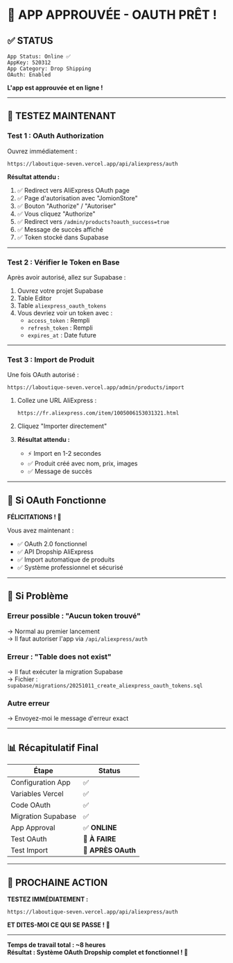 # 🎉 APP APPROUVÉE - OAUTH PRÊT !

## ✅ STATUS

```
App Status: Online ✅
AppKey: 520312
App Category: Drop Shipping
OAuth: Enabled
```

**L'app est approuvée et en ligne !**

---

## 🧪 TESTEZ MAINTENANT

### **Test 1 : OAuth Authorization**

Ouvrez immédiatement :

```
https://laboutique-seven.vercel.app/api/aliexpress/auth
```

**Résultat attendu :**

1. ✅ Redirect vers AliExpress OAuth page
2. ✅ Page d'autorisation avec "JomionStore"
3. ✅ Bouton "Authorize" / "Autoriser"
4. ✅ Vous cliquez "Authorize"
5. ✅ Redirect vers `/admin/products?oauth_success=true`
6. ✅ Message de succès affiché
7. ✅ Token stocké dans Supabase

---

### **Test 2 : Vérifier le Token en Base**

Après avoir autorisé, allez sur Supabase :

1. Ouvrez votre projet Supabase
2. Table Editor
3. Table `aliexpress_oauth_tokens`
4. Vous devriez voir un token avec :
   - `access_token` : Rempli
   - `refresh_token` : Rempli
   - `expires_at` : Date future

---

### **Test 3 : Import de Produit**

Une fois OAuth autorisé :

```
https://laboutique-seven.vercel.app/admin/products/import
```

1. Collez une URL AliExpress :
   ```
   https://fr.aliexpress.com/item/1005006153031321.html
   ```

2. Cliquez "Importer directement"

3. **Résultat attendu :**
   - ⚡ Import en 1-2 secondes
   - ✅ Produit créé avec nom, prix, images
   - ✅ Message de succès

---

## 🎯 Si OAuth Fonctionne

**FÉLICITATIONS ! 🎊**

Vous avez maintenant :
- ✅ OAuth 2.0 fonctionnel
- ✅ API Dropship AliExpress
- ✅ Import automatique de produits
- ✅ Système professionnel et sécurisé

---

## 🐛 Si Problème

### **Erreur possible : "Aucun token trouvé"**

→ Normal au premier lancement  
→ Il faut autoriser l'app via `/api/aliexpress/auth`

### **Erreur : "Table does not exist"**

→ Il faut exécuter la migration Supabase  
→ Fichier : `supabase/migrations/20251011_create_aliexpress_oauth_tokens.sql`

### **Autre erreur**

→ Envoyez-moi le message d'erreur exact

---

## 📊 Récapitulatif Final

| Étape | Status |
|-------|--------|
| Configuration App | ✅ |
| Variables Vercel | ✅ |
| Code OAuth | ✅ |
| Migration Supabase | ✅ |
| App Approval | ✅ **ONLINE** |
| Test OAuth | 🧪 **À FAIRE** |
| Test Import | 🧪 **APRÈS OAuth** |

---

## 🚀 PROCHAINE ACTION

**TESTEZ IMMÉDIATEMENT :**

```
https://laboutique-seven.vercel.app/api/aliexpress/auth
```

**ET DITES-MOI CE QUI SE PASSE ! 🎯**

---

**Temps de travail total : ~8 heures**  
**Résultat : Système OAuth Dropship complet et fonctionnel ! 🎉**
